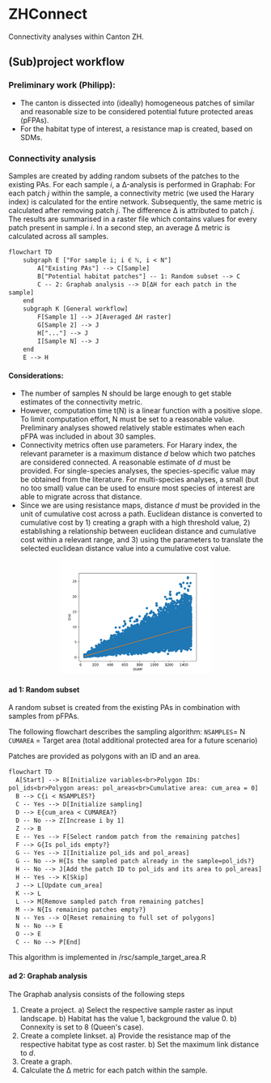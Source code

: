 # ZHConnect
Connectivity analyses within Canton ZH.

## (Sub)project workflow
### Preliminary work (Philipp):
- The canton is dissected into (ideally) homogeneous patches of similar and reasonable size to be considered potential future protected areas (pFPAs).
- For the habitat type of interest, a resistance map is created, based on SDMs.

### Connectivity analysis
Samples are created by adding random subsets of the patches to the existing PAs. For each sample _i_, a Δ-analysis is performed in Graphab: For each patch _j_ within the sample, a connectivity metric (we used the Harary index) is calculated for the entire network. Subsequently, the same metric is calculated after removing patch _j_. The difference Δ is attributed to patch _j_. The results are summarised in a raster file which contains values for every patch present in sample _i_. In a second step, an average Δ metric is calculated across all samples.

```mermaid
flowchart TD
    subgraph E ["For sample i; i ∈ ℕ, i < N"]
        A["Existing PAs"] --> C[Sample]
        B["Potential habitat patches"] -- 1: Random subset --> C
        C -- 2: Graphab analysis --> D[ΔH for each patch in the sample]
    end
    subgraph K [General workflow]
        F[Sample 1] --> J[Averaged ΔH raster]
        G[Sample 2] --> J
        H["..."] --> J
        I[Sample N] --> J
    end
    E --> H
```

#### Considerations:
- The number of samples N should be large enough to get stable estimates of the connectivity metric.
- However, computation time t(N) is a linear function with a positive slope. To limit computation effort, N must be set to a reasonable value. Preliminary analyses showed relatively stable estimates when each pFPA was included in about 30 samples.
- Connectivity metrics often use parameters. For Harary index, the relevant parameter is a maximum distance _d_ below which two patches are considered connected. A reasonable estimate of _d_ must be provided. For single-species analyses, the species-specific value may be obtained from the literature. For multi-species analyses, a small (but no too small) value can be used to ensure most species of interest are able to migrate across that distance.
- Since we are using resistance maps, distance _d_ must be provided in the unit of cumulative cost across a path. Euclidean distance is converted to cumulative cost by 1) creating a graph with a high threshold value, 2) establishing a relationship between euclidean distance and cumulative cost within a relevant range, and 3) using the parameters to translate the selected euclidean distance value into a cumulative cost value.

<p align="center">
  <img src="./fig/Distance_conversion.svg" alt="Relationship between euclidean distance and cumulative cost" width="300"/>
</p>

#### ad 1: Random subset
A random subset is created from the existing PAs in combination with samples from pFPAs.

The following flowchart describes the sampling algorithm:
`NSAMPLES`= N
`CUMAREA` = Target area (total additional protected area for a future scenario)

Patches are provided as polygons with an ID and an area.
```mermaid
flowchart TD
  A[Start] --> B[Initialize variables<br>Polygon IDs: pol_ids<br>Polygon areas: pol_areas<br>Cumulative area: cum_area = 0]
  B --> C{i < NSAMPLES?}
  C -- Yes --> D[Initialize sampling]
  D --> E{cum_area < CUMAREA?}
  D -- No --> Z[Increase i by 1]
  Z --> B
  E -- Yes --> F[Select random patch from the remaining patches]
  F --> G{Is pol_ids empty?}
  G -- Yes --> I[Initialize pol_ids and pol_areas]
  G -- No --> H{Is the sampled patch already in the sample=pol_ids?}
  H -- No --> J[Add the patch ID to pol_ids and its area to pol_areas]
  H -- Yes --> K[Skip]
  J --> L[Update cum_area]
  K --> L
  L --> M[Remove sampled patch from remaining patches]
  M --> N{Is remaining patches empty?}
  N -- Yes --> O[Reset remaining to full set of polygons]
  N -- No --> E
  O --> E
  C -- No --> P[End]
```
This algorithm is implemented in /rsc/sample_target_area.R

#### ad 2: Graphab analysis
The Graphab analysis consists of the following steps
1. Create a project.
   a) Select the respective sample raster as input landscape.
   b) Habitat has the value 1, background the value 0.
   b) Connexity is set to 8 (Queen's case).
2. Create a complete linkset.
   a) Provide the resistance map of the respective habitat type as cost raster.
   b) Set the maximum link distance to _d_.
4. Create a graph.
5. Calculate the Δ metric for each patch within the sample.
